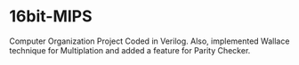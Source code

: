 # 16bit-MIPS
Computer Organization Project Coded in Verilog.
Also, implemented Wallace technique for Multiplation and added a feature for Parity Checker.
